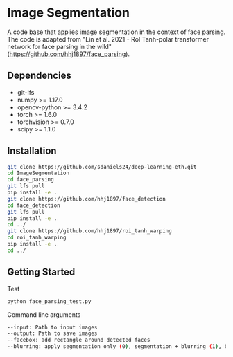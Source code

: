 # Image Segmentation

A code base that applies image segmentation in the context of face parsing. The code is adapted from "Lin et al. 2021 - RoI Tanh-polar transformer network for face parsing in the wild" (https://github.com/hhj1897/face_parsing).

## Dependencies

* git-lfs
* numpy >= 1.17.0
* opencv-python >= 3.4.2
* torch >= 1.6.0
* torchvision >= 0.7.0
* scipy >= 1.1.0

## Installation

```bash
git clone https://github.com/sdaniels24/deep-learning-eth.git
cd ImageSegmentation
cd face_parsing
git lfs pull
pip install -e .
git clone https://github.com/hhj1897/face_detection
cd face_detection
git lfs pull
pip install -e .
cd ../
git clone https://github.com/hhj1897/roi_tanh_warping
cd roi_tanh_warping
pip install -e .
cd ../
```

## Getting Started

Test
```bash
python face_parsing_test.py
```

Command line arguments
```bash
--input: Path to input images
--output: Path to save images
--facebox: add rectangle around detected faces
--blurring: apply segmentation only (0), segmentation + blurring (1), blurring only (2)
```
